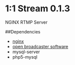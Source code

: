 # 1:1 Stream 0.1.3

NGINX RTMP Server

##Dependencies

- [nginx](http://nginx.org)
- [open broadcaster software](http://obsproject.com)
- mysql-server
- php5-mysql
